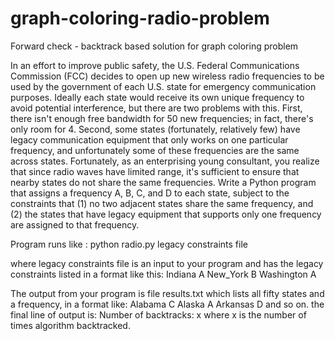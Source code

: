# graph-coloring-radio-problem

Forward check - backtrack based solution for graph coloring problem

In an effort to improve public safety, the U.S. Federal Communications Commission (FCC) decides to open up
new wireless radio frequencies to be used by the government of each U.S. state for emergency communication
purposes. Ideally each state would receive its own unique frequency to avoid potential interference, but there
are two problems with this. First, there isn't enough free bandwidth for 50 new frequencies; in fact, there's
only room for 4. Second, some states (fortunately, relatively few) have legacy communication equipment
that only works on one particular frequency, and unfortunately some of these frequencies are the same across
states. Fortunately, as an enterprising young consultant, you realize that since radio waves have limited
range, it's sufficient to ensure that nearby states do not share the same frequencies.
Write a Python program that assigns a frequency A, B, C, and D to each state, subject to the constraints
that (1) no two adjacent states share the same frequency, and (2) the states that have legacy equipment that
supports only one frequency are assigned to that frequency. 

Program runs like :
python radio.py legacy constraints file

where legacy constraints file is an input to your program and has the legacy constraints listed in a format
like this:
Indiana A
New_York B
Washington A

The output from your program is file results.txt which lists all fifty states and a frequency,
in a format like:
Alabama C
Alaska A
Arkansas D
and so on. the final line of output is:
Number of backtracks: x
where x is the number of times algorithm backtracked. 

